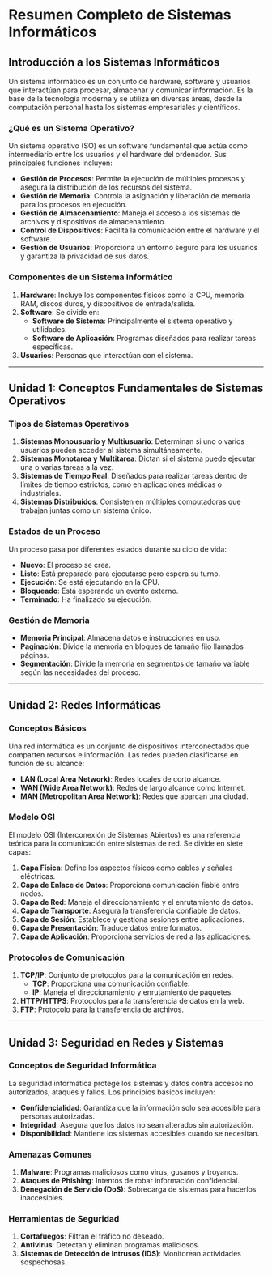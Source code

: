 
# Resumen Completo de Sistemas Informáticos

## Introducción a los Sistemas Informáticos

Un sistema informático es un conjunto de hardware, software y usuarios que interactúan para procesar, almacenar y comunicar información. Es la base de la tecnología moderna y se utiliza en diversas áreas, desde la computación personal hasta los sistemas empresariales y científicos.

### ¿Qué es un Sistema Operativo?

Un sistema operativo (SO) es un software fundamental que actúa como intermediario entre los usuarios y el hardware del ordenador. Sus principales funciones incluyen:

- **Gestión de Procesos**: Permite la ejecución de múltiples procesos y asegura la distribución de los recursos del sistema.
- **Gestión de Memoria**: Controla la asignación y liberación de memoria para los procesos en ejecución.
- **Gestión de Almacenamiento**: Maneja el acceso a los sistemas de archivos y dispositivos de almacenamiento.
- **Control de Dispositivos**: Facilita la comunicación entre el hardware y el software.
- **Gestión de Usuarios**: Proporciona un entorno seguro para los usuarios y garantiza la privacidad de sus datos.

### Componentes de un Sistema Informático

1. **Hardware**: Incluye los componentes físicos como la CPU, memoria RAM, discos duros, y dispositivos de entrada/salida.
2. **Software**: Se divide en:
   - **Software de Sistema**: Principalmente el sistema operativo y utilidades.
   - **Software de Aplicación**: Programas diseñados para realizar tareas específicas.
3. **Usuarios**: Personas que interactúan con el sistema.

---

## Unidad 1: Conceptos Fundamentales de Sistemas Operativos

### Tipos de Sistemas Operativos

1. **Sistemas Monousuario y Multiusuario**: Determinan si uno o varios usuarios pueden acceder al sistema simultáneamente.
2. **Sistemas Monotarea y Multitarea**: Dictan si el sistema puede ejecutar una o varias tareas a la vez.
3. **Sistemas de Tiempo Real**: Diseñados para realizar tareas dentro de límites de tiempo estrictos, como en aplicaciones médicas o industriales.
4. **Sistemas Distribuidos**: Consisten en múltiples computadoras que trabajan juntas como un sistema único.

### Estados de un Proceso

Un proceso pasa por diferentes estados durante su ciclo de vida:
- **Nuevo**: El proceso se crea.
- **Listo**: Está preparado para ejecutarse pero espera su turno.
- **Ejecución**: Se está ejecutando en la CPU.
- **Bloqueado**: Está esperando un evento externo.
- **Terminado**: Ha finalizado su ejecución.

### Gestión de Memoria

- **Memoria Principal**: Almacena datos e instrucciones en uso.
- **Paginación**: Divide la memoria en bloques de tamaño fijo llamados páginas.
- **Segmentación**: Divide la memoria en segmentos de tamaño variable según las necesidades del proceso.

---

## Unidad 2: Redes Informáticas

### Conceptos Básicos

Una red informática es un conjunto de dispositivos interconectados que comparten recursos e información. Las redes pueden clasificarse en función de su alcance:
- **LAN (Local Area Network)**: Redes locales de corto alcance.
- **WAN (Wide Area Network)**: Redes de largo alcance como Internet.
- **MAN (Metropolitan Area Network)**: Redes que abarcan una ciudad.

### Modelo OSI

El modelo OSI (Interconexión de Sistemas Abiertos) es una referencia teórica para la comunicación entre sistemas de red. Se divide en siete capas:

1. **Capa Física**: Define los aspectos físicos como cables y señales eléctricas.
2. **Capa de Enlace de Datos**: Proporciona comunicación fiable entre nodos.
3. **Capa de Red**: Maneja el direccionamiento y el enrutamiento de datos.
4. **Capa de Transporte**: Asegura la transferencia confiable de datos.
5. **Capa de Sesión**: Establece y gestiona sesiones entre aplicaciones.
6. **Capa de Presentación**: Traduce datos entre formatos.
7. **Capa de Aplicación**: Proporciona servicios de red a las aplicaciones.

### Protocolos de Comunicación

1. **TCP/IP**: Conjunto de protocolos para la comunicación en redes.
   - **TCP**: Proporciona una comunicación confiable.
   - **IP**: Maneja el direccionamiento y enrutamiento de paquetes.
2. **HTTP/HTTPS**: Protocolos para la transferencia de datos en la web.
3. **FTP**: Protocolo para la transferencia de archivos.

---

## Unidad 3: Seguridad en Redes y Sistemas

### Conceptos de Seguridad Informática

La seguridad informática protege los sistemas y datos contra accesos no autorizados, ataques y fallos. Los principios básicos incluyen:
- **Confidencialidad**: Garantiza que la información solo sea accesible para personas autorizadas.
- **Integridad**: Asegura que los datos no sean alterados sin autorización.
- **Disponibilidad**: Mantiene los sistemas accesibles cuando se necesitan.

### Amenazas Comunes

1. **Malware**: Programas maliciosos como virus, gusanos y troyanos.
2. **Ataques de Phishing**: Intentos de robar información confidencial.
3. **Denegación de Servicio (DoS)**: Sobrecarga de sistemas para hacerlos inaccesibles.

### Herramientas de Seguridad

1. **Cortafuegos**: Filtran el tráfico no deseado.
2. **Antivirus**: Detectan y eliminan programas maliciosos.
3. **Sistemas de Detección de Intrusos (IDS)**: Monitorean actividades sospechosas.

